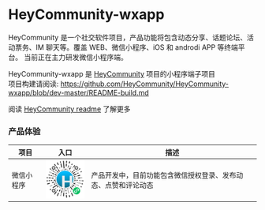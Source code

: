 HeyCommunity-wxapp
================================

HeyCommunity 是一个社交软件项目，产品功能将包含动态分享、话题论坛、活动票务、IM 聊天等。覆盖 WEB、微信小程序、iOS 和 androdi APP 等终端平台。
当前正在主力研发微信小程序端。

HeyCommunity-wxapp 是 [HeyCommunity](https://github.com/HeyCommunity/HeyCommunity) 项目的小程序端子项目   
项目构建请阅读: https://github.com/HeyCommunity/HeyCommunity-wxapp/blob/dev-master/README-build.md
  
阅读 [HeyCommunity readme](https://github.com/HeyCommunity/HeyCommunity) 了解更多 

### 产品体验

项目    |   入口   |   描述
-------|----------|----------
微信小程序   | <img src="https://github.com/HeyCommunity/HeyCommunity/raw/dev-master/assets/wxapp-qrcode.jpg" width="100">   | 产品开发中，目前功能包含微信授权登录、发布动态、点赞和评论动态
